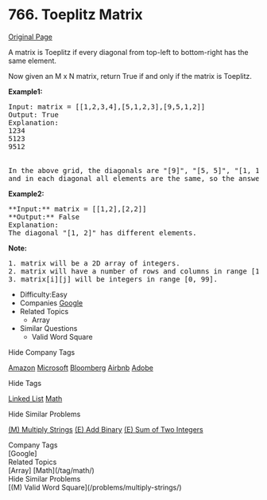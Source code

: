 # 766. Toeplitz Matrix

[Original Page](https://leetcode.com/problems/toeplitz-matrix/description/)

A matrix is Toeplitz if every diagonal from top-left to bottom-right has the same element.

Now given an M x N matrix, return True if and only if the matrix is Toeplitz.
 
**Example1:** 
<pre>
Input: matrix = [[1,2,3,4],[5,1,2,3],[9,5,1,2]]
Output: True
Explanation:
1234
5123
9512


In the above grid, the diagonals are "[9]", "[5, 5]", "[1, 1, 1]", "[2, 2, 2]", "[3, 3]", "[4]", 
and in each diagonal all elements are the same, so the answer is True.
</pre>

**Example2:** 
<pre>
**Input:** matrix = [[1,2],[2,2]]
**Output:** False
Explanation:
The diagonal "[1, 2]" has different elements.
</pre>

**Note:** 
<pre>
1. matrix will be a 2D array of integers.
2. matrix will have a number of rows and columns in range [1, 20].
3. matrix[i][j] will be integers in range [0, 99].
</pre>


* Difficulty:Easy
* Companies 
[Google](www.google.com)
* Related Topics 
  * Array
* Similar Questions 
  * Valid Word Square



<div>

<div id="company_tags" class="btn btn-xs btn-warning">Hide Company Tags</div>

<span class="hidebutton" style="display: inline;">[Amazon](/company/amazon/) [Microsoft](/company/microsoft/) [Bloomberg](/company/bloomberg/) [Airbnb](/company/airbnb/) [Adobe](/company/adobe/)</span></div>

<div>

<div id="tags" class="btn btn-xs btn-warning">Hide Tags</div>

<span class="hidebutton" style="display: inline;">[Linked List](/tag/linked-list/) [Math](/tag/math/)</span></div>

<div>

<div id="similar" class="btn btn-xs btn-warning">Hide Similar Problems</div>

<span class="hidebutton" style="display: inline;">[(M) Multiply Strings](/problems/multiply-strings/) [(E) Add Binary](/problems/add-binary/) [(E) Sum of Two Integers](/problems/sum-of-two-integers/)</span></div>



<div>
    <div id="company_tags" class="btn btn-xs btn-warning">Company Tags</div>
    <span class="hidebutton" style="display: inline;">[Google]</span>
</div>

<div>
    <div id="tags" class="btn btn-xs btn-warning">Related Topics</div>
    <span class="hidebutton" style="display: inline;">[Array] [Math](/tag/math/)</span>
</div>

<div>
    <div id="similar" class="btn btn-xs btn-warning">Hide Similar Problems</div>
    <span class="hidebutton" style="display: inline;">[(M) Valid Word Square](/problems/multiply-strings/) </span>
</div>
